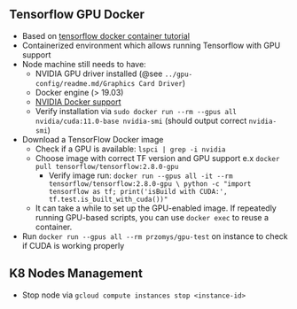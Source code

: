 ## Tensorflow GPU Docker

* Based on [tensorflow docker container tutorial](https://www.tensorflow.org/install/docker#start_a_tensorflow_docker_container)
* Containerized environment which allows running Tensorflow with GPU support
* Node machine still needs to have:
    * NVIDIA GPU driver installed (@see `../gpu-config/readme.md/Graphics Card Driver`)
    * Docker engine (> 19.03)
    * [NVIDIA Docker support](https://docs.nvidia.com/datacenter/cloud-native/container-toolkit/install-guide.html)
    * Verify installation via `sudo docker run --rm --gpus all nvidia/cuda:11.0-base nvidia-smi` (should output correct 
      `nvidia-smi`)
* Download a TensorFlow Docker image
  * Check if a GPU is available: `lspci | grep -i nvidia`
  * Choose image with correct TF version and GPU support e.x `docker pull tensorflow/tensorflow:2.8.0-gpu`
    * Verify image run: `docker run --gpus all -it --rm tensorflow/tensorflow:2.8.0-gpu \
    python -c "import tensorflow as tf; print('isBuild with CUDA:', tf.test.is_built_with_cuda())"`
  * It can take a while to set up the GPU-enabled image. If repeatedly running GPU-based scripts, you can 
    use `docker exec` to reuse a container.
* Run `docker run --gpus all --rm przomys/gpu-test` on instance to check if CUDA is working properly

## K8 Nodes Management

* Stop node via `gcloud compute instances stop <instance-id>`
